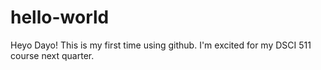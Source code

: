 # hello-world
Heyo Dayo!
This is my first time using github. I'm excited for my DSCI 511 course next quarter.
